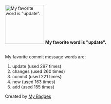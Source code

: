 <img src="https://my-badges.github.io/my-badges/favorite-word.png" alt="My favorite word is &quot;update&quot;." title="My favorite word is &quot;update&quot;." width="128">
<strong>My favorite word is &quot;update&quot;.</strong>
<br><br>

My favorite commit message words are:

1. update (used 297 times)
2. changes (used 260 times)
3. commit (used 221 times)
4. new (used 163 times)
5. add (used 155 times)


Created by <a href="https://github.com/my-badges/my-badges">My Badges</a>